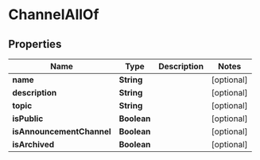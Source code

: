 

# ChannelAllOf


## Properties

| Name | Type | Description | Notes |
|------------ | ------------- | ------------- | -------------|
|**name** | **String** |  |  [optional] |
|**description** | **String** |  |  [optional] |
|**topic** | **String** |  |  [optional] |
|**isPublic** | **Boolean** |  |  [optional] |
|**isAnnouncementChannel** | **Boolean** |  |  [optional] |
|**isArchived** | **Boolean** |  |  [optional] |



